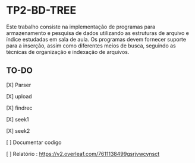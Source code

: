 # TP2-BD-TREE
Este trabalho consiste na implementação de programas para armazenamento e pesquisa de dados utilizando as estruturas de arquivo e índice estudadas em sala de aula. Os programas devem fornecer suporte para a inserção, assim como diferentes meios de busca, seguindo as técnicas  de organização e indexação de arquivos.


## TO-DO

[X] Parser

[X] upload <file> 
  
[X] findrec <ID>

[X] seek1 <ID>

[X] seek2 <String>

[ ] Documentar codigo

[ ] Relatório  : https://v2.overleaf.com/7611138499gsrjvwcynsct
